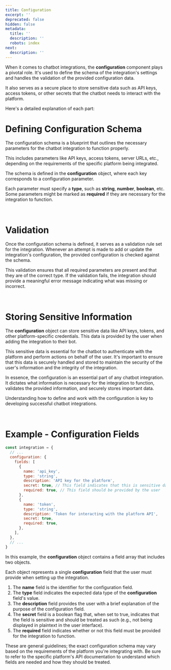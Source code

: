 ```yaml
---
title: Configuration
excerpt: ''
deprecated: false
hidden: false
metadata:
  title: ''
  description: ''
  robots: index
next:
  description: ''
---
```

When it comes to chatbot integrations, the **configuration** component plays a pivotal role. It's used to define the schema of the integration's settings and handles the validation of the provided configuration data.

It also serves as a secure place to store sensitive data such as API keys, access tokens, or other secrets that the chatbot needs to interact with the platform.

Here's a detailed explanation of each part:

# Defining Configuration Schema

The configuration schema is a blueprint that outlines the necessary parameters for the chatbot integration to function properly.

This includes parameters like API keys, access tokens, server URLs, etc., depending on the requirements of the specific platform being integrated.

The schema is defined in the **configuration** object, where each key corresponds to a configuration parameter.

Each parameter must specify a **type**, such as **string**, **number**, **boolean**, etc.  
Some parameters might be marked as **required** if they are necessary for the integration to function.

<br />

# Validation

Once the configuration schema is defined, it serves as a validation rule set for the integration. Whenever an attempt is made to add or update the integration's configuration, the provided configuration is checked against the schema.

This validation ensures that all required parameters are present and that they are of the correct type. If the validation fails, the integration should provide a meaningful error message indicating what was missing or incorrect.

<br />

# Storing Sensitive Information

The **configuration** object can store sensitive data like API keys, tokens, and other platform-specific credentials. This data is provided by the user when adding the integration to their bot.

This sensitive data is essential for the chatbot to authenticate with the platform and perform actions on behalf of the user. It's important to ensure that this data is securely handled and stored to maintain the security of the user's information and the integrity of the integration.

In essence, the configuration is an essential part of any chatbot integration. It dictates what information is necessary for the integration to function, validates the provided information, and securely stores important data.

Understanding how to define and work with the configuration is key to developing successful chatbot integrations.

<br />

# Example - Configuration Fields

```javascript
const integration = {
  // ...
  configuration: {
    fields: [
      {
        name: 'api_key',
        type: 'string',
        description: 'API key for the platform',
        secret: true, // This field indicates that this is sensitive data
        required: true, // This field should be provided by the user
      },
      {
        name: 'token',
        type: 'string',
        description: 'Token for interacting with the platform API',
        secret: true,
        required: true,
      },
    ],
  },
  // ...
}
```

In this example, the **configuration** object contains a field array that includes two objects.

Each object represents a single **configuration** field that the user must provide when setting up the integration.

1. The **name** field is the identifier for the configuration field.
2. The **type** field indicates the expected data type of the **configuration** field's value.
3. The **description** field provides the user with a brief explanation of the purpose of the configuration field.
4. The **secret** field is a boolean flag that, when set to true, indicates that the field is sensitive and should be treated as such (e.g., not being displayed in plaintext in the user interface).
5. The **required** field indicates whether or not this field must be provided for the integration to function.

These are general guidelines; the exact configuration schema may vary based on the requirements of the platform you're integrating with. Be sure to refer to the specific platform's API documentation to understand which fields are needed and how they should be treated.